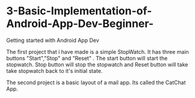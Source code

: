 
# 3-Basic-Implementation-of-Android-App-Dev-Beginner-
Getting started with Android App Dev

The first project that i have made is a simple StopWatch. It has three main buttons "Start","Stop" and "Reset" .
The start button will start the stopwatch. Stop button will stop the stopwatch and Reset button will take take stopwatch back to it's initial state.

The second project is a basic layout of a mail app. Its called the CatChat App.



